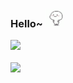 ### Hello~ <img src="https://github.com/jongnan/jongnan/blob/master/dance.gif" width=30px/> 

<div>
  <div>
    <img src="https://github-readme-stats.vercel.app/api?username=jongnan&show_icons=true&theme=radical" width="48%" />
  </div>
  <div>&nbsp</div>
  <div>
    <img src="https://github-readme-stats.vercel.app/api/top-langs/?username=jongnan&layout=compact" width="44%" />
  </div>
</div>
